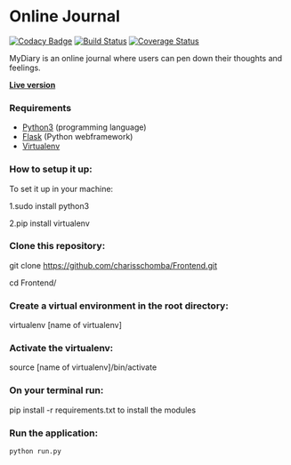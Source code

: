 # Online Journal
[![Codacy Badge](https://api.codacy.com/project/badge/Grade/5ad5159f91824fc2b20143e228c12722)](https://app.codacy.com/app/charisschomba/Frontend?utm_source=github.com&utm_medium=referral&utm_content=charisschomba/Frontend&utm_campaign=Badge_Grade_Dashboard)
[![Build Status](https://travis-ci.org/charisschomba/Frontend.svg?branch=develop)](https://travis-ci.org/charisschomba/Frontend)
[![Coverage Status](https://coveralls.io/repos/github/charisschomba/Frontend/badge.svg)](https://coveralls.io/github/charisschomba/Frontend)

MyDiary is an online journal where users can pen down their thoughts and feelings.

__[Live version](https://frontend.herokuapp.com)__

### Requirements

- [Python3](https://www.python.org/) (programming language)
- [Flask](http://flask.pocoo.org/) (Python webframework)
- [Virtualenv](https://virtualenv.pypa.io/en/stable/)

### How to setup it up:

To set it up in your machine:

1.sudo install python3

2.pip install virtualenv

### Clone this repository:

git clone https://github.com/charisschomba/Frontend.git

cd Frontend/

### Create a virtual environment in the root directory:

virtualenv [name of virtualenv]

### Activate the virtualenv:

source [name of virtualenv]/bin/activate

### On your terminal run:

pip install -r requirements.txt
to install the modules

### Run the application:

`python run.py`
